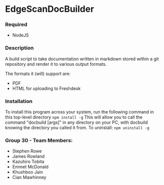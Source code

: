 # EdgeScanDocBuilder

### Required
* NodeJS

### Description
A build script to take documentation written in markdown stored within a git
repository and render it to various output formats.

The formats it (will) support are:
* PDF
* HTML for uploading to Freshdesk

### Installation
To install this program across your system, run the following command in this top-level directory
```npm install -g```
This will allow you to call the command "docbuild \[args\]" in any directory on your PC, with docbuild knowing the directory you called it from.
To uninstall:
```npm uninstall -g```


### Group 30 - Team Members:
* Stephen Rowe
* James Rowland
* Kazuhiro Tobita
* Emmet McDonald
* Khushboo Jain
* Cian Mawhinney
